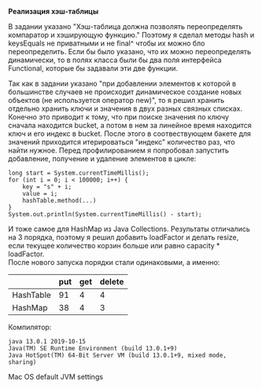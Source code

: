 **Реализация хэш-таблицы**

В задании указано "Хэш-таблица должна позволять переопределять компаратор и хэширующую функцию."
Поэтому я сделал методы hash и keysEquals не приватными и не final^ чтобы их можно бло переопределить.
Если бы было указано, что их можно переопределять динамически, то в полях класса были бы два поля интерфейса Functional, которые бы задавали эти две функции. 

Так как в задании указано "при добавлении элементов к которой в большинстве случаев не происходит динамическое создание новых объектов (не используется оператор new)", то я решил хранить отдельно хранить ключи и значения в двух разных связных списках.
Конечно это приводит к тому, что при поиске значения по ключу сначала находится bucket, а потом в нем за линейное время находится ключ и его индекс в bucket. После этого в соотвествующем бакете для значений приходится итерироваться "индекс" количество раз, что найти нужное.
Перед профилированием я попробовал запустить добавление, получение и удаление элементов в цикле:

```
long start = System.currentTimeMillis();
for (int i = 0; i < 100000; i++) {
	key = "s" + i;
	value = i;
	hashTable.method(...)
}
System.out.println(System.currentTimeMillis() - start);
```

И тоже самое для HashMap из Java Collections.
Результаты отличались на 3 порядка, поэтому я решил добавить loadFactor и делать resize, если текущее количество корзин больше или равно capacity * loadFactor.  
После нового запуска порядки стали одинаковыми, а именно:

|           | put | get | delete |
|-----------|-----|-----|--------|
| HashTable |  91 | 4   | 4      |
| HashMap   | 38  | 4   | 3      |

Компилятор:
```
java 13.0.1 2019-10-15
Java(TM) SE Runtime Environment (build 13.0.1+9)
Java HotSpot(TM) 64-Bit Server VM (build 13.0.1+9, mixed mode, sharing)
```
Mac OS
default JVM settings
